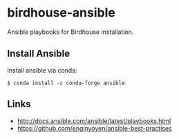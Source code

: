 # birdhouse-ansible
Ansible playbooks for Birdhouse installation.

## Install Ansible

Install ansible via conda:

    $ conda install -c conda-forge ansible

## Links

* http://docs.ansible.com/ansible/latest/playbooks.html
* https://github.com/enginyoyen/ansible-best-practises
